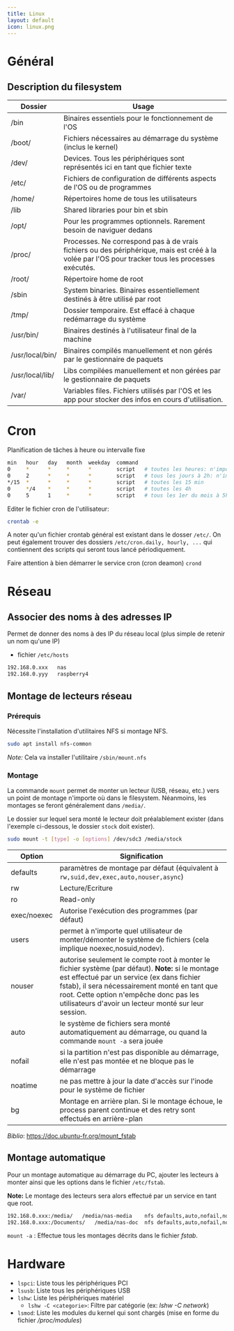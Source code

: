 ```yaml
---
title: Linux
layout: default
icon: linux.png
---
```

# Général
## Description du filesystem

|Dossier|Usage|
|---|---|
|/bin|Binaires essentiels pour le fonctionnement de l'OS|
|/boot/|Fichiers nécessaires au démarrage du système (inclus le kernel)|
|/dev/|Devices. Tous les périphériques sont représentés ici en tant que fichier texte|
|/etc/|Fichiers de configuration de différents aspects de l'OS ou de programmes|
|/home/|Répertoires home de tous les utilisateurs|
|/lib|Shared libraries pour bin et sbin|
|/opt/|Pour les programmes optionnels. Rarement besoin de naviguer dedans|
|/proc/|Processes. Ne correspond pas à de vrais fichiers ou des périphérique, mais est créé à la volée par l'OS pour tracker tous les processes exécutés.|
|/root/|Répertoire home de root|
|/sbin|System binaries. Binaires essentiellement destinés à être utilisé par root|
|/tmp/|Dossier temporaire. Est effacé à chaque redémarrage du système|
|/usr/bin/|Binaires destinés à l'utilisateur final de la machine|
|/usr/local/bin/|Binaires compilés manuellement et non gérés par le gestionnaire de paquets|
|/usr/local/lib/| Libs compilées manuellement et non gérées par le gestionnaire de paquets|
|/var/|Variables files. Fichiers utilisés par l'OS et les app pour stocker des infos en cours d'utilisation.|


# Cron
Planification de tâches à heure ou intervalle fixe

```sh
min   hour   day   month  weekday  command
0     *      *     *      *        script   # toutes les heures: n'importe quelle heure, jour quand les minutes sont à 0
0     2      *     *      *        script   # tous les jours à 2h: n'importe quel jour, mois à 2h00
*/15  *      *     *      *        script   # toutes les 15 min
0     */4    *     *      *        script   # toutes les 4h
0     5      1     *      *        script   # tous les 1er du mois à 5h
```

Editer le fichier cron de l'utilisateur:
```sh
crontab -e
```

A noter qu'un fichier crontab général est existant dans le dosser `/etc/`. On peut également trouver des dossiers `/etc/cron.daily, hourly, ...` qui contiennent des scripts qui seront tous lancé périodiquement.

Faire attention à bien démarrer le service cron (cron deamon) `crond`

# Réseau
## Associer des noms à des adresses IP

Permet de donner des noms à des IP du réseau local (plus simple de retenir un nom qu'une IP)
* fichier `/etc/hosts`

```sh
192.168.0.xxx	nas
192.168.0.yyy	raspberry4
```

## Montage de lecteurs réseau
### Prérequis
Nécessite l'installation d'utilitaires NFS si montage NFS.
```sh
sudo apt install nfs-common
```
*Note:* Cela va installer l'utilitaire `/sbin/mount.nfs`

### Montage
La commande `mount` permet de monter un lecteur (USB, réseau, etc.) vers un point de montage n'importe où dans le filesystem. Néanmoins, les montages se feront généralement dans `/media/`.

Le dossier sur lequel sera monté le lecteur doit préalablement exister (dans l'exemple ci-dessous, le dossier `stock` doit exister).

```sh
sudo mount -t [type] -o [options] /dev/sdc3 /media/stock
```

|Option|Signification|
|---|---|
|defaults|paramètres de montage par défaut (équivalent à `rw,suid,dev,exec,auto,nouser,async`)|
| rw | Lecture/Ecriture |
| ro | Read-only |
|exec/noexec|	Autorise l'exécution des programmes (par défaut)|
|users|permet à n'importe quel utilisateur de monter/démonter le système de fichiers (cela implique noexec,nosuid,nodev).|
|nouser|autorise seulement le compte root à monter le fichier système (par défaut). **Note:** si le montage est effectué par un service (ex dans fichier fstab), il sera nécessairement monté en tant que root. Cette option n'empêche donc pas les utilisateurs d'avoir un lecteur monté sur leur session. |
|auto|le système de fichiers sera monté automatiquement au démarrage, ou quand la commande `mount -a` sera jouée|
| nofail|si la partition n'est pas disponible au démarrage, elle n'est pas montée et ne bloque pas le démarrage|
|noatime|ne pas mettre à jour la date d'accès sur l'inode pour le système de fichier|
|bg|Montage en arrière plan. Si le montage échoue, le process parent continue et des retry sont effectués en arrière-plan|


*Biblio*: https://doc.ubuntu-fr.org/mount_fstab

## Montage automatique
Pour un montage automatique au démarrage du PC, ajouter les lecteurs à monter ainsi que les options dans le fichier `/etc/fstab`.

**Note:** Le montage des lecteurs sera alors effectué par un service en tant que root. 

```sh
192.168.0.xxx:/media/	/media/nas-media	nfs	defaults,auto,nofail,noatime,bg	0	0
192.168.0.xxx:/Documents/	/media/nas-doc	nfs	defaults,auto,nofail,noatime,bg	0	0
```

`mount -a` : Effectue tous les montages décrits dans le fichier *fstab*.


# Hardware

* `lspci`: Liste tous les périphériques PCI
* `lsusb`: Liste tous les périphériques USB
* `lshw`: Liste les périphériques matériel
  * `lshw -C <categorie>`: Filtre par catégorie (ex: *lshw -C network*)
* `lsmod`: Liste les modules du kernel qui sont chargés (mise en forme du fichier */proc/modules*)



